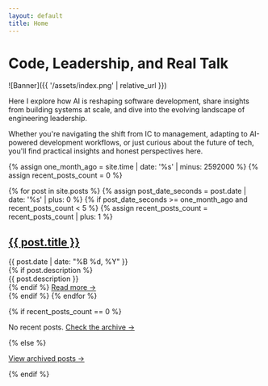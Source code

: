 ```yaml
---
layout: default
title: Home
---
```


# Code, Leadership, and Real Talk

![Banner]({{ '/assets/index.png' | relative_url }})

Here I explore how AI is reshaping software development, share insights from
building systems at scale, and dive into the evolving landscape of engineering
leadership.

Whether you're navigating the shift from IC to management, adapting to
AI-powered development workflows, or just curious about the future of tech,
you'll find practical insights and honest perspectives here.

{% assign one_month_ago = site.time | date: '%s' | minus: 2592000 %} {% assign
recent_posts_count = 0 %}

{% for post in site.posts %} {% assign post_date_seconds = post.date | date:
'%s' | plus: 0 %} {% if post_date_seconds >= one_month_ago and
recent_posts_count < 5 %} {% assign recent_posts_count = recent_posts_count |
plus: 1 %}

<article class="post">
    <h2><a href="{{ post.url }}">{{ post.title }}</a></h2>
    <div class="post-meta">
        <time datetime="{{ post.date | date_to_xmlschema }}">
            {{ post.date | date: "%B %d, %Y" }}
        </time>
    </div>
    {% if post.description %}
    <div class="excerpt">
        {{ post.description }}
    </div>
    {% endif %}
    <a href="{{ post.url }}" class="read-more">Read more →</a>
</article>
  {% endif %}
{% endfor %}

{% if recent_posts_count == 0 %}

<p>No recent posts. <a href="/archive">Check the archive →</a></p>
{% else %}
<p><a href="/archive">View archived posts →</a></p>
{% endif %}
